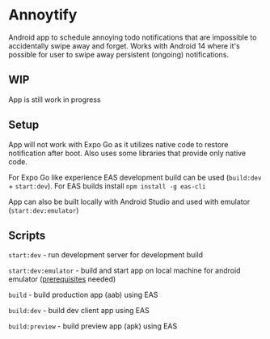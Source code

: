 # Annoytify

Android app to schedule annoying todo notifications that are impossible to accidentally swipe away and forget.
Works with Android 14 where it's possible for user to swipe away persistent (ongoing) notifications.

## WIP

App is still work in progress

## Setup

App will not work with Expo Go as it utilizes native code to restore notification after boot. Also uses some libraries that provide only native code.

For Expo Go like experience EAS development build can be used (`build:dev` + `start:dev`). For EAS builds install `npm install -g eas-cli`

App can also be built locally with Android Studio and used with emulator (`start:dev:emulator`)

## Scripts

`start:dev` - run development server for development build

`start:dev:emulator` - build and start app on local machine for android emulator ([prerequisites](https://docs.expo.dev/guides/local-app-development/#android) needed)

`build` - build production app (aab) using EAS

`build:dev` - build dev client app using EAS

`build:preview` - build preview app (apk) using EAS
